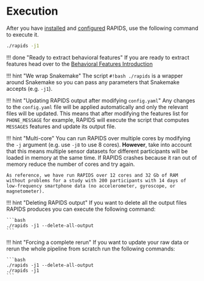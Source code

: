 # Execution

After you have [installed](../installation) and [configured](../configuration) RAPIDS, use the following command to execute it.

```bash
./rapids -j1
```

!!! done "Ready to extract behavioral features"
    If you are ready to extract features head over to the [Behavioral Features Introduction](../../features/feature-introduction/)

!!! hint "We wrap Snakemake" 
    The script `#!bash ./rapids` is a wrapper around Snakemake so you can pass any parameters that Snakemake accepts (e.g. `-j1`). 
    
!!! hint "Updating RAPIDS output after modifying `config.yaml`"
    Any changes to the `config.yaml` file will be applied automatically and only the relevant files will be updated. This means that after modifying the features list for `PHONE_MESSAGE` for example, RAPIDS will execute the script that computes `MESSAGES` features and update its output file.

!!! hint "Multi-core"
    You can run RAPIDS over multiple cores by modifying the `-j` argument (e.g. use `-j8` to use 8 cores). **However**, take into account that this means multiple sensor datasets for different participants will be loaded in memory at the same time. If RAPIDS crashes because it ran out of memory reduce the number of cores and try again.

    As reference, we have run RAPIDS over 12 cores and 32 Gb of RAM without problems for a study with 200 participants with 14 days of low-frequency smartphone data (no accelerometer, gyroscope, or magnetometer).

!!! hint "Deleting RAPIDS output"
    If you  want to delete all the output files RAPIDS produces you can execute the following command:

    ```bash
    ./rapids -j1 --delete-all-output
    ```

!!! hint "Forcing a complete rerun"
    If you want to update your raw data or rerun the whole pipeline from scratch run the following commands:

    ```bash
    ./rapids -j1 --delete-all-output
    ./rapids -j1
    ```